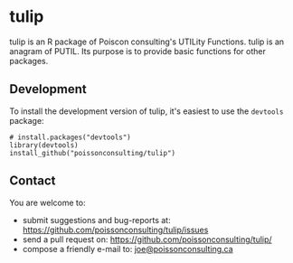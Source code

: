 # tulip

tulip is an R package of Poiscon consulting's UTILity Functions. tulip
is an anagram of PUTIL. Its purpose is to provide basic functions for other
packages.

## Development

To install the development version of tulip, it's easiest to use the `devtools` package:

    # install.packages("devtools")
    library(devtools)
    install_github("poissonconsulting/tulip")
    
## Contact

You are welcome to:

* submit suggestions and bug-reports at: https://github.com/poissonconsulting/tulip/issues
* send a pull request on: https://github.com/poissonconsulting/tulip/
* compose a friendly e-mail to: joe@poissonconsulting.ca

